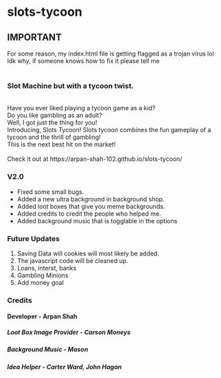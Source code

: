 # slots-tycoon
## IMPORTANT
For some reason, my index.html file is getting flagged as a trojan virus lol <br/>
Idk why, if someone knows how to fix it please tell me <br/>
<br/>
### Slot Machine but with a tycoon twist.
<br/>
Have you ever liked playing a tycoon game as a kid? <br/>
Do you like gambling as an adult? <br/>
Well, I got just the thing for you! <br/>
Introducing, Slots Tycoon! Slots tycoon combines the fun gameplay of a tycoon and the thrill of gambling! <br/>
This is the next best hit on the market! <br/>
<br/>
Check it out at https://arpan-shah-102.github.io/slots-tycoon/ <br/>

### V2.0
- Fixed some small bugs. <br/>
- Added a new ultra background in background shop. <br/>
- Added loot boxes that give you meme backgrounds. <br/>
- Added credits to credit the people who helped me. <br/>
- Added background music that is togglable in the options <br/>

### Future Updates
1. Saving Data will cookies will most likely be added.
2. The javascript code will be cleaned up.
3. Loans, interst, banks
4. Gambling Minions
5. Add money goal

### Credits
#### Developer - Arpan Shah
##### Loot Box Image Provider - Carson Moneys
##### Background Music - Mason
##### Idea Helper - Carter Ward, John Hagan
